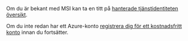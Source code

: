Om du är bekant med MSI kan ta en titt på [hanterade tjänstidentiteten översikt](../articles/active-directory/msi-overview.md).

Om du inte redan har ett Azure-konto [registrera dig för ett kostnadsfritt konto](https://azure.microsoft.com/free/) innan du fortsätter.
